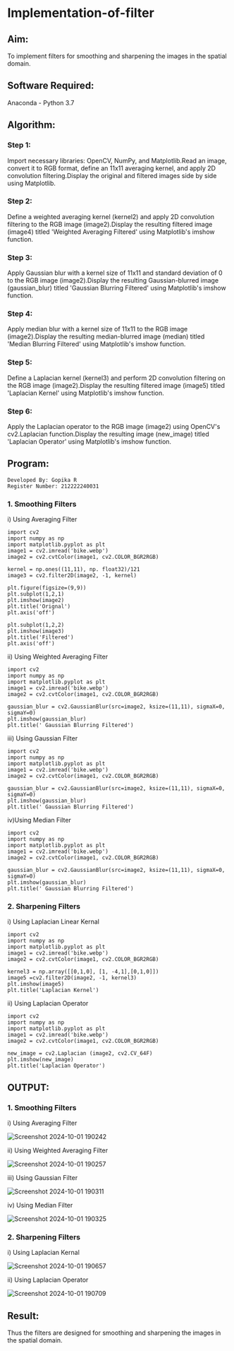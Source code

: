 # Implementation-of-filter
## Aim:
To implement filters for smoothing and sharpening the images in the spatial domain.

## Software Required:
Anaconda - Python 3.7

## Algorithm:
### Step 1:
Import necessary libraries: OpenCV, NumPy, and Matplotlib.Read an image, convert it to RGB format, define an 11x11 averaging kernel, and apply 2D convolution filtering.Display the original and filtered images side by side using Matplotlib.

### Step 2:
Define a weighted averaging kernel (kernel2) and apply 2D convolution filtering to the RGB image (image2).Display the resulting filtered image (image4) titled 'Weighted Averaging Filtered' using Matplotlib's imshow function.

### Step 3:
Apply Gaussian blur with a kernel size of 11x11 and standard deviation of 0 to the RGB image (image2).Display the resulting Gaussian-blurred image (gaussian_blur) titled 'Gaussian Blurring Filtered' using Matplotlib's imshow function.

### Step 4:
Apply median blur with a kernel size of 11x11 to the RGB image (image2).Display the resulting median-blurred image (median) titled 'Median Blurring Filtered' using Matplotlib's imshow function.

### Step 5:
Define a Laplacian kernel (kernel3) and perform 2D convolution filtering on the RGB image (image2).Display the resulting filtered image (image5) titled 'Laplacian Kernel' using Matplotlib's imshow function.

### Step 6:
Apply the Laplacian operator to the RGB image (image2) using OpenCV's cv2.Laplacian function.Display the resulting image (new_image) titled 'Laplacian Operator' using Matplotlib's imshow function.

## Program:
```
Developed By: Gopika R
Register Number: 212222240031
```

### 1. Smoothing Filters

i) Using Averaging Filter
```
import cv2
import numpy as np
import matplotlib.pyplot as plt
image1 = cv2.imread('bike.webp')
image2 = cv2.cvtColor(image1, cv2.COLOR_BGR2RGB)

kernel = np.ones((11,11), np. float32)/121
image3 = cv2.filter2D(image2, -1, kernel)

plt.figure(figsize=(9,9))
plt.subplot(1,2,1)
plt.imshow(image2)
plt.title('Orignal')
plt.axis('off')

plt.subplot(1,2,2)
plt.imshow(image3)
plt.title('Filtered')
plt.axis('off')
```
ii) Using Weighted Averaging Filter
```
import cv2
import numpy as np
import matplotlib.pyplot as plt
image1 = cv2.imread('bike.webp')
image2 = cv2.cvtColor(image1, cv2.COLOR_BGR2RGB)

gaussian_blur = cv2.GaussianBlur(src=image2, ksize=(11,11), sigmaX=0, sigmaY=0)
plt.imshow(gaussian_blur)
plt.title(' Gaussian Blurring Filtered')
```

iii) Using Gaussian Filter
```
import cv2
import numpy as np
import matplotlib.pyplot as plt
image1 = cv2.imread('bike.webp')
image2 = cv2.cvtColor(image1, cv2.COLOR_BGR2RGB)

gaussian_blur = cv2.GaussianBlur(src=image2, ksize=(11,11), sigmaX=0, sigmaY=0)
plt.imshow(gaussian_blur)
plt.title(' Gaussian Blurring Filtered')
```

iv)Using Median Filter
```
import cv2
import numpy as np
import matplotlib.pyplot as plt
image1 = cv2.imread('bike.webp')
image2 = cv2.cvtColor(image1, cv2.COLOR_BGR2RGB)

gaussian_blur = cv2.GaussianBlur(src=image2, ksize=(11,11), sigmaX=0, sigmaY=0)
plt.imshow(gaussian_blur)
plt.title(' Gaussian Blurring Filtered')

```

### 2. Sharpening Filters
i) Using Laplacian Linear Kernal
```
import cv2
import numpy as np
import matplotlib.pyplot as plt
image1 = cv2.imread('bike.webp')
image2 = cv2.cvtColor(image1, cv2.COLOR_BGR2RGB)

kernel3 = np.array([[0,1,0], [1, -4,1],[0,1,0]])
image5 =cv2.filter2D(image2, -1, kernel3)
plt.imshow(image5)
plt.title('Laplacian Kernel')
```
ii) Using Laplacian Operator
```
import cv2
import numpy as np
import matplotlib.pyplot as plt
image1 = cv2.imread('bike.webp')
image2 = cv2.cvtColor(image1, cv2.COLOR_BGR2RGB)

new_image = cv2.Laplacian (image2, cv2.CV_64F)
plt.imshow(new_image)
plt.title('Laplacian Operator')
```

## OUTPUT:
### 1. Smoothing Filters


i) Using Averaging Filter



![Screenshot 2024-10-01 190242](https://github.com/user-attachments/assets/f46b213e-eb74-4c47-887c-34f4e17b035a)


ii) Using Weighted Averaging Filter



![Screenshot 2024-10-01 190257](https://github.com/user-attachments/assets/cf3932bb-25cd-4c89-957b-183876eef18c)


iii) Using Gaussian Filter



![Screenshot 2024-10-01 190311](https://github.com/user-attachments/assets/c58dd242-ba6e-4cfa-b9e9-e3926bbfe949)


iv) Using Median Filter



![Screenshot 2024-10-01 190325](https://github.com/user-attachments/assets/f1bcaa63-b2f8-43fc-8d71-3865dbe08e44)


### 2. Sharpening Filters


i) Using Laplacian Kernal



![Screenshot 2024-10-01 190657](https://github.com/user-attachments/assets/e7f511a0-45a8-499f-8355-90448966b590)



ii) Using Laplacian Operator



![Screenshot 2024-10-01 190709](https://github.com/user-attachments/assets/431eeb2b-e80a-4feb-94f3-0e88f89b1afc)


## Result:
Thus the filters are designed for smoothing and sharpening the images in the spatial domain.
